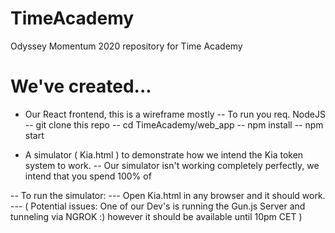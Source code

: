 # TimeAcademy
Odyssey Momentum 2020 repository for Time Academy

# We've created...
- Our React frontend, this is a wireframe mostly
-- To run you req. NodeJS
-- git clone this repo
-- cd TimeAcademy/web_app
-- npm install
-- npm start

- A simulator ( Kia.html ) to demonstrate how we intend the Kia token system to work.
-- Our simulator isn't working completely perfectly, we intend that you spend 100% of 

-- To run the simulator:
--- Open Kia.html in any browser and it should work.
--- ( Potential issues: One of our Dev's is running the Gun.js Server and tunneling via NGROK :) however it should be available until 10pm CET ) 
